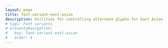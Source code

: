 ```yaml
---
layout: page
title: font-variant-east-asian
description: Utilities for controlling alternate glyphs for East Asian scripts, like Japanese and Chinese.
# tags: Font variants
# eleventyNavigation:
#   key: font-variant-east-asian
#   order: 4
---
```

